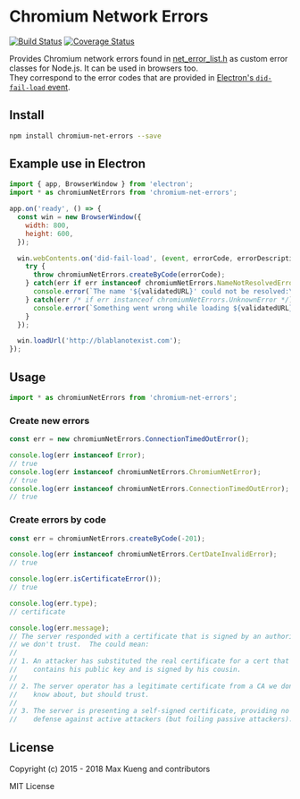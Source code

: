 Chromium Network Errors
=======================

[![Build Status](https://secure.travis-ci.org/maxkueng/chromium-net-errors.png?branch=master)](http://travis-ci.org/maxkueng/chromium-net-errors)
[![Coverage Status](https://coveralls.io/repos/maxkueng/chromium-net-errors/badge.svg?branch=master&service=github)](https://coveralls.io/github/maxkueng/chromium-net-errors?branch=master)

Provides Chromium network errors found in
[net_error_list.h](https://cs.chromium.org/codesearch/f/chromium/src/net/base/net_error_list.h)
as custom error classes for Node.js. It can be used in browsers too.  
They correspond to the error codes that are provided in 
[Electron's `did-fail-load` event](https://github.com/electron/electron/blob/master/docs/api/web-contents.md#event-did-fail-load).

## Install

```sh
npm install chromium-net-errors --save
```

## Example use in Electron

```js
import { app, BrowserWindow } from 'electron';
import * as chromiumNetErrors from 'chromium-net-errors';

app.on('ready', () => {
  const win = new BrowserWindow({
    width: 800,
    height: 600,
  });

  win.webContents.on('did-fail-load', (event, errorCode, errorDescription, validatedURL) => {
    try {
      throw chromiumNetErrors.createByCode(errorCode);
    } catch(err if err instanceof chromiumNetErrors.NameNotResolvedError) {
      console.error(`The name '${validatedURL}' could not be resolved:\n  ${err.message}`);
    } catch(err /* if err instanceof chromiumNetErrors.UnknownError */) {
      console.error(`Something went wrong while loading ${validatedURL}`);
    }
  });

  win.loadUrl('http://blablanotexist.com');
});
```

## Usage

```js
import * as chromiumNetErrors from 'chromium-net-errors';
```

### Create new errors

```js
const err = new chromiumNetErrors.ConnectionTimedOutError();

console.log(err instanceof Error);
// true
console.log(err instanceof chromiumNetErrors.ChromiumNetError);
// true
console.log(err instanceof chromiumNetErrors.ConnectionTimedOutError);
// true
```

### Create errors by code

```js
const err = chromiumNetErrors.createByCode(-201);

console.log(err instanceof chromiumNetErrors.CertDateInvalidError);
// true

console.log(err.isCertificateError());
// true

console.log(err.type); 
// certificate

console.log(err.message);
// The server responded with a certificate that is signed by an authority
// we don't trust.  The could mean:
//
// 1. An attacker has substituted the real certificate for a cert that
//    contains his public key and is signed by his cousin.
//
// 2. The server operator has a legitimate certificate from a CA we don't
//    know about, but should trust.
//
// 3. The server is presenting a self-signed certificate, providing no
//    defense against active attackers (but foiling passive attackers).
```

## License

Copyright (c) 2015 - 2018 Max Kueng and contributors

MIT License
